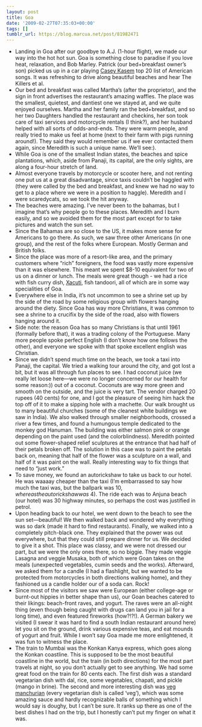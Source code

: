 ```yaml
---
layout: post
title: Goa
date: '2009-02-27T07:35:03+00:00'
tags: []
tumblr_url: https://blog.marcua.net/post/81982471
---
```

- Landing in Goa after our goodbye to A.J. (1-hour flight), we made our way into the hot hot sun. Goa is something close to paradise if you love heat, relaxation, and Bob Marley. Patrick (our bed+breakfast owner’s son) picked us up in a car playing [Casey Kasem](http://en.wikipedia.org/wiki/Casey_Kasem) top 20 list of American songs. It was refreshing to drive along beautiful beaches and hear The Killers et al.
- Our bed and breakfast was called Martha’s (after the proprietor), and the sign in front advertises the restaurant’s amazing waffles. The place was the smallest, quietest, and dantiest one we stayed at, and we quite enjoyed ourselves. Martha and her family ran the bed+breakfast, and so her two Daughters handled the restaurant and checkins, her son took care of taxi services and motorcycle rentals (I think?), and her husband helped with all sorts of odds-and-ends. They were warm people, and really tried to make us feel at home (next to their farm with pigs running around!). They said they would remember us if we ever contacted them again, since Meredith is such a unique name. We’ll see:).
- While Goa is one of the smallest Indian states, the beaches and spice plantations, which, aside from Panaji, its capital, are the only sights, are along a four-hour stretch of land.
- Almost everyone travels by motorcycle or scooter here, and not renting one put us at a great disadvantage, since taxis couldn’t be haggled with (they were called by the bed and breakfast, and knew we had no way to get to a place where we were in a position to haggle). Meredith and I were scaredycats, so we took the hit anyway.
- The beaches were amazing. I’ve never been to the bahamas, but I imagine that’s why people go to these places. Meredith and I burn easily, and so we avoided them for the most part except for to take pictures and watch the sun set.
- Since the Bahamas are so close to the US, it makes more sense for Americans to go there. As such, we saw three other Americans (in one group), and the rest of the folks where European. Mostly German and British folks.
- Since the place was more of a resort-like area, and the primary customers where “rich” foreigners, the food was vastly more expensive than it was elsewhere. This meant we spent $8-10 equivalent for two of us on a dinner or lunch. The meals were great though - we had a rice with fish curry dish, [Xacuti](http://en.wikipedia.org/wiki/Xacuti), fish tandoori, all of which are in some way specialities of Goa.
- Everywhere else in India, it’s not uncommon to see a shrine set up by the side of the road by some religious group with flowers hanging around the diety. Since Goa has way more Christians, it was common to see a shrine to a crucifix by the side of the road, also with flowers hanging around it.
- Side note: the reason Goa has so many Christians is that until 1961 (formally before that), it was a trading colony of the Portuguese. Many more people spoke perfect English (I don’t know how one follows the other), and everyone we spoke with that spoke excellent english was Christian.
- Since we didn’t spend much time on the beach, we took a taxi into Panaji, the capital. We tried a walking tour around the city, and got lost a bit, but it was all through fun places to see. I had coconut juice (we really let loose here—we were no longer concerned for our health for some reason:)) out of a coconut. Coconuts are way more green and smooth on the outside, and the juice is very tart. The vendor charged 20 rupees (40 cents) for one, and I got the pleasure of seeing him hack the top off of it to make a sipping hole with a machette. Our walk brought us to many beautiful churches (some of the cleanest white buildings we saw in India). We also walked through smaller neighborhoods, crossed a river a few times, and found a humungous temple dedicated to the monkey god Hanuman. The building was either salmon pink or orange depending on the paint used (and the colorblindness). Meredith pointed out some flower-shaped relief sculptures at the entrance that had half of their petals broken off. The solution in this case was to paint the petals back on, meaning that half of the flower was a sculpture on a wall, and half of it was paint on the wall. Really interesting way to fix things that need to “just work.”
- To save money, we found an autorickshaw to take us back to our hotel. He was waaaay cheaper than the taxi (I’m embarrassed to say how much the taxi was, but the ballpark was $10, whereas the autorickshaw was ~$4). The ride each was to Anjuna beach (our hotel) was 30 highway minutes, so perhaps the cost was justified in petrol.
- Upon heading back to our hotel, we went down to the beach to see the sun set—beautiful! We then walked back and wondered why everything was so dark (made it hard to find restaurants). Finally, we walked into a completely pitch-black one. They explained that the power was out everywhere, but that they could still prepare dinner for us. We decided to give it a shot. This place was classy, and we were not dressed our part, but we were the only ones there, so no biggie. They made veggie Lasagna and veggie Musaka, both of which were Goan takes on the meals (unexpected vegetables, cumin seeds and the works). Afterward, we asked them for a candle (I had a flashlight, but we wanted to be protected from motorcycles in both directions walking home), and they fashioned us a candle holder our of a soda can. Rock!
- Since most of the visitors we saw were European (either college-age or burnt-out hippies in better shape than us), our Goan beaches catered to their likings: beach-front raves, and yogurt. The raves were an all-night thing (even though being caught with drugs can land you in jail for a long time), and even featured fireworks (how?!?!). A German bakery we visited (I swear it was hard to find a south Indian restaurant around here) let you sit on the ground, drink various expensive teas, and eat mounds of yogurt and fruit. While I won’t say Goa made me more enlightened, it was fun to witness the place.
- The train to Mumbai was the Konkan Kanya express, which goes along the Konkan coastline. This is supposed to be the most beautiful coastline in the world, but the train (in both directions) for the most part travels at night, so you don’t actually get to see anything. We had some great food on the train for 80 cents each. The first dish was a standard vegetarian dish with dal, rice, some vegetables, chapati, and pickle (mango in brine). The second and more interesting dish was [veg manchurian](http://food.sulekha.com/cuisine/chinese/vegetable-manchurian.htm) (every vegetarian dish is called ‘veg’), which was some amazing sauce and hardly recognizable balls of something which I would say is doughy, but I can’t be sure. It ranks up there as one of the best dishes I had on the trip, but I honestly can’t put my finger on what it was.
